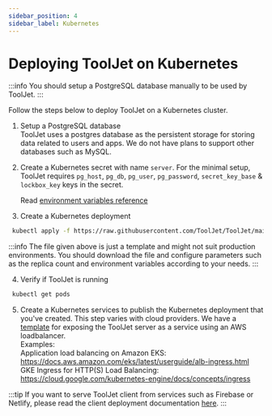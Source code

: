 ```yaml
---
sidebar_position: 4
sidebar_label: Kubernetes
---
```


# Deploying ToolJet on Kubernetes

:::info
You should setup a PostgreSQL database manually to be used by ToolJet.
:::

Follow the steps below to deploy ToolJet on a Kubernetes cluster. 

1. Setup a PostgreSQL database   
    ToolJet uses a postgres database as the persistent storage for storing data related to users and apps. We do not have plans to support other databases such as MySQL.

2. Create a Kubernetes secret with name `server`. For the minimal setup, ToolJet requires `pg_host`, `pg_db`, `pg_user`, `pg_password`, `secret_key_base` & `lockbox_key` keys in the secret.   

    Read [environment variables reference](/docs/deployment/env-vars)

3. Create a Kubernetes deployment

```bash
 kubectl apply -f https://raw.githubusercontent.com/ToolJet/ToolJet/main/deploy/kubernetes/server-deployment.yaml
```

:::info
The file given above is just a template and might not suit production environments. You should download the file and configure parameters such as the replica count and environment variables according to your needs.
:::

4. Verify if ToolJet is running 

```bash
 kubectl get pods
```

5. Create a Kubernetes services to publish the Kubernetes deployment that you've created. This step varies with cloud providers. We have a [template](https://raw.githubusercontent.com/ToolJet/ToolJet/main/deploy/kubernetes/server-service.yaml) for exposing the ToolJet server as a service using an AWS loadbalancer.   
Examples:    
Application load balancing on Amazon EKS: https://docs.aws.amazon.com/eks/latest/userguide/alb-ingress.html   
GKE Ingress for HTTP(S) Load Balancing: https://cloud.google.com/kubernetes-engine/docs/concepts/ingress

:::tip
If you want to serve ToolJet client from services such as Firebase or Netlify, please read the client deployment documentation [here](/docs/setup/client).
:::

